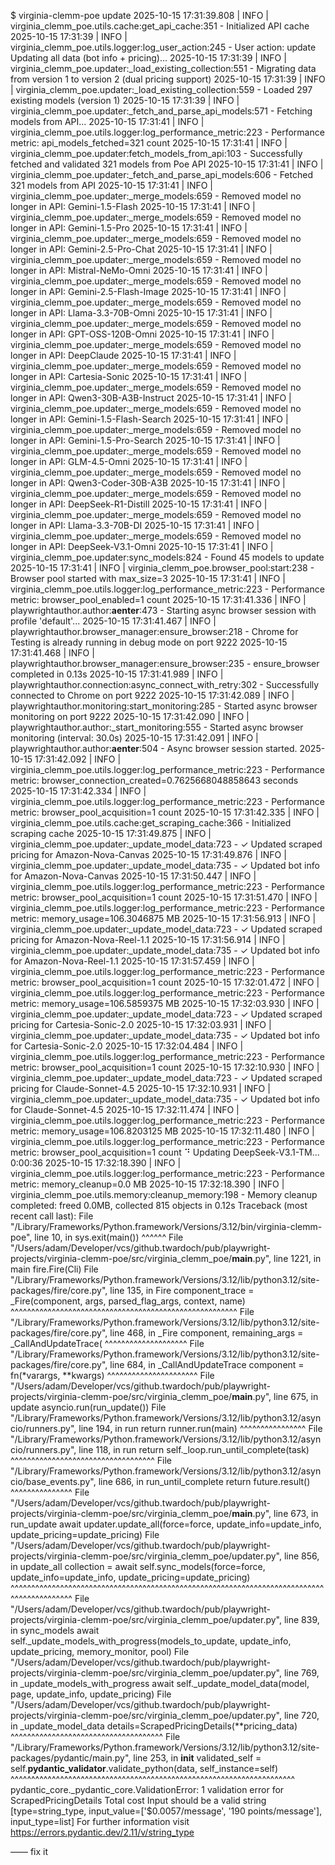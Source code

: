 



$ virginia-clemm-poe update
2025-10-15 17:31:39.808 | INFO     | virginia_clemm_poe.utils.cache:get_api_cache:351 - Initialized API cache
2025-10-15 17:31:39 | INFO     | virginia_clemm_poe.utils.logger:log_user_action:245 - User action: update
Updating all data (bot info + pricing)...
2025-10-15 17:31:39 | INFO     | virginia_clemm_poe.updater:_load_existing_collection:551 - Migrating data from version 1 to version 2 (dual pricing support)
2025-10-15 17:31:39 | INFO     | virginia_clemm_poe.updater:_load_existing_collection:559 - Loaded 297 existing models (version 1)
2025-10-15 17:31:39 | INFO     | virginia_clemm_poe.updater:_fetch_and_parse_api_models:571 - Fetching models from API...
2025-10-15 17:31:41 | INFO     | virginia_clemm_poe.utils.logger:log_performance_metric:223 - Performance metric: api_models_fetched=321 count
2025-10-15 17:31:41 | INFO     | virginia_clemm_poe.updater:fetch_models_from_api:103 - Successfully fetched and validated 321 models from Poe API
2025-10-15 17:31:41 | INFO     | virginia_clemm_poe.updater:_fetch_and_parse_api_models:606 - Fetched 321 models from API
2025-10-15 17:31:41 | INFO     | virginia_clemm_poe.updater:_merge_models:659 - Removed model no longer in API: Gemini-1.5-Flash
2025-10-15 17:31:41 | INFO     | virginia_clemm_poe.updater:_merge_models:659 - Removed model no longer in API: Gemini-1.5-Pro
2025-10-15 17:31:41 | INFO     | virginia_clemm_poe.updater:_merge_models:659 - Removed model no longer in API: Gemini-2.5-Pro-Chat
2025-10-15 17:31:41 | INFO     | virginia_clemm_poe.updater:_merge_models:659 - Removed model no longer in API: Mistral-NeMo-Omni
2025-10-15 17:31:41 | INFO     | virginia_clemm_poe.updater:_merge_models:659 - Removed model no longer in API: Gemini-2.5-Flash-Image
2025-10-15 17:31:41 | INFO     | virginia_clemm_poe.updater:_merge_models:659 - Removed model no longer in API: Llama-3.3-70B-Omni
2025-10-15 17:31:41 | INFO     | virginia_clemm_poe.updater:_merge_models:659 - Removed model no longer in API: GPT-OSS-120B-Omni
2025-10-15 17:31:41 | INFO     | virginia_clemm_poe.updater:_merge_models:659 - Removed model no longer in API: DeepClaude
2025-10-15 17:31:41 | INFO     | virginia_clemm_poe.updater:_merge_models:659 - Removed model no longer in API: Cartesia-Sonic
2025-10-15 17:31:41 | INFO     | virginia_clemm_poe.updater:_merge_models:659 - Removed model no longer in API: Qwen3-30B-A3B-Instruct
2025-10-15 17:31:41 | INFO     | virginia_clemm_poe.updater:_merge_models:659 - Removed model no longer in API: Gemini-1.5-Flash-Search
2025-10-15 17:31:41 | INFO     | virginia_clemm_poe.updater:_merge_models:659 - Removed model no longer in API: Gemini-1.5-Pro-Search
2025-10-15 17:31:41 | INFO     | virginia_clemm_poe.updater:_merge_models:659 - Removed model no longer in API: GLM-4.5-Omni
2025-10-15 17:31:41 | INFO     | virginia_clemm_poe.updater:_merge_models:659 - Removed model no longer in API: Qwen3-Coder-30B-A3B
2025-10-15 17:31:41 | INFO     | virginia_clemm_poe.updater:_merge_models:659 - Removed model no longer in API: DeepSeek-R1-Distill
2025-10-15 17:31:41 | INFO     | virginia_clemm_poe.updater:_merge_models:659 - Removed model no longer in API: Llama-3.3-70B-DI
2025-10-15 17:31:41 | INFO     | virginia_clemm_poe.updater:_merge_models:659 - Removed model no longer in API: DeepSeek-V3.1-Omni
2025-10-15 17:31:41 | INFO     | virginia_clemm_poe.updater:sync_models:824 - Found 45 models to update
2025-10-15 17:31:41 | INFO     | virginia_clemm_poe.browser_pool:start:238 - Browser pool started with max_size=3
2025-10-15 17:31:41 | INFO     | virginia_clemm_poe.utils.logger:log_performance_metric:223 - Performance metric: browser_pool_enabled=1 count
2025-10-15 17:31:41.336 | INFO     | playwrightauthor.author:__aenter__:473 - Starting async browser session with profile 'default'...
2025-10-15 17:31:41.467 | INFO     | playwrightauthor.browser_manager:ensure_browser:218 - Chrome for Testing is already running in debug mode on port 9222
2025-10-15 17:31:41.468 | INFO     | playwrightauthor.browser_manager:ensure_browser:235 - ensure_browser completed in 0.13s
2025-10-15 17:31:41.989 | INFO     | playwrightauthor.connection:async_connect_with_retry:302 - Successfully connected to Chrome on port 9222
2025-10-15 17:31:42.089 | INFO     | playwrightauthor.monitoring:start_monitoring:285 - Started async browser monitoring on port 9222
2025-10-15 17:31:42.090 | INFO     | playwrightauthor.author:_start_monitoring:555 - Started async browser monitoring (interval: 30.0s)
2025-10-15 17:31:42.091 | INFO     | playwrightauthor.author:__aenter__:504 - Async browser session started.
2025-10-15 17:31:42.092 | INFO     | virginia_clemm_poe.utils.logger:log_performance_metric:223 - Performance metric: browser_connection_created=0.7625668048858643
seconds
2025-10-15 17:31:42.334 | INFO     | virginia_clemm_poe.utils.logger:log_performance_metric:223 - Performance metric: browser_pool_acquisition=1 count
2025-10-15 17:31:42.335 | INFO     | virginia_clemm_poe.utils.cache:get_scraping_cache:366 - Initialized scraping cache
2025-10-15 17:31:49.875 | INFO     | virginia_clemm_poe.updater:_update_model_data:723 - ✓ Updated scraped pricing for Amazon-Nova-Canvas
2025-10-15 17:31:49.876 | INFO     | virginia_clemm_poe.updater:_update_model_data:735 - ✓ Updated bot info for Amazon-Nova-Canvas
2025-10-15 17:31:50.447 | INFO     | virginia_clemm_poe.utils.logger:log_performance_metric:223 - Performance metric: browser_pool_acquisition=1 count
2025-10-15 17:31:51.470 | INFO     | virginia_clemm_poe.utils.logger:log_performance_metric:223 - Performance metric: memory_usage=106.3046875 MB
2025-10-15 17:31:56.913 | INFO     | virginia_clemm_poe.updater:_update_model_data:723 - ✓ Updated scraped pricing for Amazon-Nova-Reel-1.1
2025-10-15 17:31:56.914 | INFO     | virginia_clemm_poe.updater:_update_model_data:735 - ✓ Updated bot info for Amazon-Nova-Reel-1.1
2025-10-15 17:31:57.459 | INFO     | virginia_clemm_poe.utils.logger:log_performance_metric:223 - Performance metric: browser_pool_acquisition=1 count
2025-10-15 17:32:01.472 | INFO     | virginia_clemm_poe.utils.logger:log_performance_metric:223 - Performance metric: memory_usage=106.5859375 MB
2025-10-15 17:32:03.930 | INFO     | virginia_clemm_poe.updater:_update_model_data:723 - ✓ Updated scraped pricing for Cartesia-Sonic-2.0
2025-10-15 17:32:03.931 | INFO     | virginia_clemm_poe.updater:_update_model_data:735 - ✓ Updated bot info for Cartesia-Sonic-2.0
2025-10-15 17:32:04.484 | INFO     | virginia_clemm_poe.utils.logger:log_performance_metric:223 - Performance metric: browser_pool_acquisition=1 count
2025-10-15 17:32:10.930 | INFO     | virginia_clemm_poe.updater:_update_model_data:723 - ✓ Updated scraped pricing for Claude-Sonnet-4.5
2025-10-15 17:32:10.931 | INFO     | virginia_clemm_poe.updater:_update_model_data:735 - ✓ Updated bot info for Claude-Sonnet-4.5
2025-10-15 17:32:11.474 | INFO     | virginia_clemm_poe.utils.logger:log_performance_metric:223 - Performance metric: memory_usage=106.8203125 MB
2025-10-15 17:32:11.480 | INFO     | virginia_clemm_poe.utils.logger:log_performance_metric:223 - Performance metric: browser_pool_acquisition=1 count
⠙ Updating DeepSeek-V3.1-TM... 0:00:36
2025-10-15 17:32:18.390 | INFO     | virginia_clemm_poe.utils.logger:log_performance_metric:223 - Performance metric: memory_cleanup=0.0 MB
2025-10-15 17:32:18.390 | INFO     | virginia_clemm_poe.utils.memory:cleanup_memory:198 - Memory cleanup completed: freed 0.0MB, collected 815 objects in 0.12s
Traceback (most recent call last):
  File "/Library/Frameworks/Python.framework/Versions/3.12/bin/virginia-clemm-poe", line 10, in <module>
    sys.exit(main())
             ^^^^^^
  File "/Users/adam/Developer/vcs/github.twardoch/pub/playwright-projects/virginia-clemm-poe/src/virginia_clemm_poe/__main__.py", line 1221, in main
    fire.Fire(Cli)
  File "/Library/Frameworks/Python.framework/Versions/3.12/lib/python3.12/site-packages/fire/core.py", line 135, in Fire
    component_trace = _Fire(component, args, parsed_flag_args, context, name)
                      ^^^^^^^^^^^^^^^^^^^^^^^^^^^^^^^^^^^^^^^^^^^^^^^^^^^^^^^
  File "/Library/Frameworks/Python.framework/Versions/3.12/lib/python3.12/site-packages/fire/core.py", line 468, in _Fire
    component, remaining_args = _CallAndUpdateTrace(
                                ^^^^^^^^^^^^^^^^^^^^
  File "/Library/Frameworks/Python.framework/Versions/3.12/lib/python3.12/site-packages/fire/core.py", line 684, in _CallAndUpdateTrace
    component = fn(*varargs, **kwargs)
                ^^^^^^^^^^^^^^^^^^^^^^
  File "/Users/adam/Developer/vcs/github.twardoch/pub/playwright-projects/virginia-clemm-poe/src/virginia_clemm_poe/__main__.py", line 675, in update
    asyncio.run(run_update())
  File "/Library/Frameworks/Python.framework/Versions/3.12/lib/python3.12/asyncio/runners.py", line 194, in run
    return runner.run(main)
           ^^^^^^^^^^^^^^^^
  File "/Library/Frameworks/Python.framework/Versions/3.12/lib/python3.12/asyncio/runners.py", line 118, in run
    return self._loop.run_until_complete(task)
           ^^^^^^^^^^^^^^^^^^^^^^^^^^^^^^^^^^^
  File "/Library/Frameworks/Python.framework/Versions/3.12/lib/python3.12/asyncio/base_events.py", line 686, in run_until_complete
    return future.result()
           ^^^^^^^^^^^^^^^
  File "/Users/adam/Developer/vcs/github.twardoch/pub/playwright-projects/virginia-clemm-poe/src/virginia_clemm_poe/__main__.py", line 673, in run_update
    await updater.update_all(force=force, update_info=update_info, update_pricing=update_pricing)
  File "/Users/adam/Developer/vcs/github.twardoch/pub/playwright-projects/virginia-clemm-poe/src/virginia_clemm_poe/updater.py", line 856, in update_all
    collection = await self.sync_models(force=force, update_info=update_info, update_pricing=update_pricing)
                 ^^^^^^^^^^^^^^^^^^^^^^^^^^^^^^^^^^^^^^^^^^^^^^^^^^^^^^^^^^^^^^^^^^^^^^^^^^^^^^^^^^^^^^^^^^^
  File "/Users/adam/Developer/vcs/github.twardoch/pub/playwright-projects/virginia-clemm-poe/src/virginia_clemm_poe/updater.py", line 839, in sync_models
    await self._update_models_with_progress(models_to_update, update_info, update_pricing, memory_monitor, pool)
  File "/Users/adam/Developer/vcs/github.twardoch/pub/playwright-projects/virginia-clemm-poe/src/virginia_clemm_poe/updater.py", line 769, in _update_models_with_progress
    await self._update_model_data(model, page, update_info, update_pricing)
  File "/Users/adam/Developer/vcs/github.twardoch/pub/playwright-projects/virginia-clemm-poe/src/virginia_clemm_poe/updater.py", line 720, in _update_model_data
    details=ScrapedPricingDetails(**pricing_data)
            ^^^^^^^^^^^^^^^^^^^^^^^^^^^^^^^^^^^^^
  File "/Library/Frameworks/Python.framework/Versions/3.12/lib/python3.12/site-packages/pydantic/main.py", line 253, in __init__
    validated_self = self.__pydantic_validator__.validate_python(data, self_instance=self)
                     ^^^^^^^^^^^^^^^^^^^^^^^^^^^^^^^^^^^^^^^^^^^^^^^^^^^^^^^^^^^^^^^^^^^^^
pydantic_core._pydantic_core.ValidationError: 1 validation error for ScrapedPricingDetails
Total cost
  Input should be a valid string [type=string_type, input_value=['$0.0057/message', '190 points/message'], input_type=list]
    For further information visit https://errors.pydantic.dev/2.11/v/string_type



—— fix it